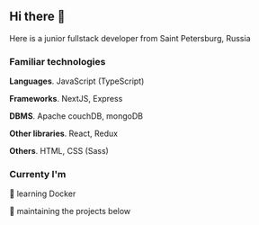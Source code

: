 ## Hi there 👋

Here is a junior fullstack developer from Saint Petersburg, Russia

### Familiar technologies

**Languages**. JavaScript (TypeScript)

**Frameworks**. NextJS, Express

**DBMS**. Apache couchDB, mongoDB

**Other libraries**. React, Redux

**Others**. HTML, CSS (Sass)

### Currenty I'm

🐳 learning Docker

🤝 maintaining the projects below
